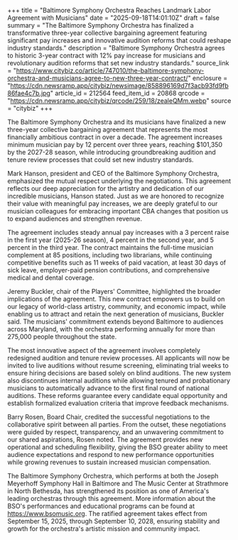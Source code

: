 +++
title = "Baltimore Symphony Orchestra Reaches Landmark Labor Agreement with Musicians"
date = "2025-09-18T14:01:10Z"
draft = false
summary = "The Baltimore Symphony Orchestra has finalized a transformative three-year collective bargaining agreement featuring significant pay increases and innovative audition reforms that could reshape industry standards."
description = "Baltimore Symphony Orchestra agrees to historic 3-year contract with 12% pay increase for musicians and revolutionary audition reforms that set new industry standards."
source_link = "https://www.citybiz.co/article/747010/the-baltimore-symphony-orchestra-and-musicians-agree-to-new-three-year-contract/"
enclosure = "https://cdn.newsramp.app/citybiz/newsimage/858896169d7f3acb93fd9fb86fae4c7b.jpg"
article_id = 212564
feed_item_id = 20868
qrcode = "https://cdn.newsramp.app/citybiz/qrcode/259/18/zealeQMm.webp"
source = "citybiz"
+++

<p>The Baltimore Symphony Orchestra and its musicians have finalized a new three-year collective bargaining agreement that represents the most financially ambitious contract in over a decade. The agreement increases minimum musician pay by 12 percent over three years, reaching $101,350 by the 2027-28 season, while introducing groundbreaking audition and tenure review processes that could set new industry standards.</p><p>Mark Hanson, president and CEO of the Baltimore Symphony Orchestra, emphasized the mutual respect underlying the negotiations. This agreement reflects our deep appreciation for the artistry and dedication of our incredible musicians, Hanson stated. Just as we are honored to recognize their value with meaningful pay increases, we are deeply grateful to our musician colleagues for embracing important CBA changes that position us to expand audiences and strengthen revenue.</p><p>The agreement includes steady annual pay increases with a 3 percent raise in the first year (2025-26 season), 4 percent in the second year, and 5 percent in the third year. The contract maintains the full-time musician complement at 85 positions, including two librarians, while continuing competitive benefits such as 11 weeks of paid vacation, at least 30 days of sick leave, employer-paid pension contributions, and comprehensive medical and dental coverage.</p><p>Jeremy Buckler, chair of the Players' Committee, highlighted the broader implications of the agreement. This new contract empowers us to build on our legacy of world-class artistry, community, and economic impact, while enabling us to attract and retain the next generation of musicians, Buckler said. The musicians' commitment extends beyond Baltimore to audiences across Maryland, with the orchestra performing annually for more than 275,000 people throughout the state.</p><p>The most innovative aspect of the agreement involves completely redesigned audition and tenure review processes. All applicants will now be invited to live auditions without resume screening, eliminating trial weeks to ensure hiring decisions are based solely on blind auditions. The new system also discontinues internal auditions while allowing tenured and probationary musicians to automatically advance to the first final round of national auditions. These reforms guarantee every candidate equal opportunity and establish formalized evaluation criteria that improve feedback mechanisms.</p><p>Barry Rosen, Board Chair, credited the successful negotiations to the collaborative spirit between all parties. From the outset, these negotiations were guided by respect, transparency, and an unwavering commitment to our shared aspirations, Rosen noted. The agreement provides new operational and scheduling flexibility, giving the BSO greater ability to meet audience expectations and respond to new performance opportunities while growing revenues to sustain increased musician compensation.</p><p>The Baltimore Symphony Orchestra, which performs at both the Joseph Meyerhoff Symphony Hall in Baltimore and The Music Center at Strathmore in North Bethesda, has strengthened its position as one of America's leading orchestras through this agreement. More information about the BSO's performances and educational programs can be found at <a href="https://www.bsomusic.org" rel="nofollow" target="_blank">https://www.bsomusic.org</a>. The ratified agreement takes effect from September 15, 2025, through September 10, 2028, ensuring stability and growth for the orchestra's artistic mission and community impact.</p>